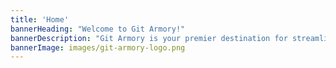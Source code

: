 ```yaml
---
title: 'Home'
bannerHeading: "Welcome to Git Armory!"
bannerDescription: "Git Armory is your premier destination for streamlining development workflows. Designed for developers by developers, our platform facilitates rapid project initiation, seamless collaboration, and integrated DevOps tools. Whether you're a solo developer or part of a large team, Git Armory is here to armor you with the tools and practices needed to deliver high-quality software faster."
bannerImage: images/git-armory-logo.png
---
```


